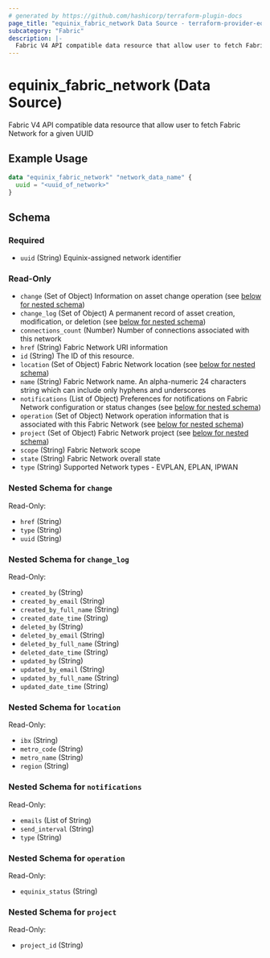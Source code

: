 ```yaml
---
# generated by https://github.com/hashicorp/terraform-plugin-docs
page_title: "equinix_fabric_network Data Source - terraform-provider-equinix"
subcategory: "Fabric"
description: |-
  Fabric V4 API compatible data resource that allow user to fetch Fabric Network for a given UUID
---
```


# equinix_fabric_network (Data Source)

Fabric V4 API compatible data resource that allow user to fetch Fabric Network for a given UUID

## Example Usage

```terraform
data "equinix_fabric_network" "network_data_name" {
  uuid = "<uuid_of_network>"
}
```

<!-- schema generated by tfplugindocs -->

## Schema

### Required

- `uuid` (String) Equinix-assigned network identifier

### Read-Only

- `change` (Set of Object) Information on asset change operation (see [below for nested schema](#nestedatt--change))
- `change_log` (Set of Object) A permanent record of asset creation, modification, or deletion (see [below for nested schema](#nestedatt--change_log))
- `connections_count` (Number) Number of connections associated with this network
- `href` (String) Fabric Network URI information
- `id` (String) The ID of this resource.
- `location` (Set of Object) Fabric Network location (see [below for nested schema](#nestedatt--location))
- `name` (String) Fabric Network name. An alpha-numeric 24 characters string which can include only hyphens and underscores
- `notifications` (List of Object) Preferences for notifications on Fabric Network configuration or status changes (see [below for nested schema](#nestedatt--notifications))
- `operation` (Set of Object) Network operation information that is associated with this Fabric Network (see [below for nested schema](#nestedatt--operation))
- `project` (Set of Object) Fabric Network project (see [below for nested schema](#nestedatt--project))
- `scope` (String) Fabric Network scope
- `state` (String) Fabric Network overall state
- `type` (String) Supported Network types - EVPLAN, EPLAN, IPWAN

<a id="nestedatt--change"></a>

### Nested Schema for `change`

Read-Only:

- `href` (String)
- `type` (String)
- `uuid` (String)

<a id="nestedatt--change_log"></a>

### Nested Schema for `change_log`

Read-Only:

- `created_by` (String)
- `created_by_email` (String)
- `created_by_full_name` (String)
- `created_date_time` (String)
- `deleted_by` (String)
- `deleted_by_email` (String)
- `deleted_by_full_name` (String)
- `deleted_date_time` (String)
- `updated_by` (String)
- `updated_by_email` (String)
- `updated_by_full_name` (String)
- `updated_date_time` (String)

<a id="nestedatt--location"></a>

### Nested Schema for `location`

Read-Only:

- `ibx` (String)
- `metro_code` (String)
- `metro_name` (String)
- `region` (String)

<a id="nestedatt--notifications"></a>

### Nested Schema for `notifications`

Read-Only:

- `emails` (List of String)
- `send_interval` (String)
- `type` (String)

<a id="nestedatt--operation"></a>

### Nested Schema for `operation`

Read-Only:

- `equinix_status` (String)

<a id="nestedatt--project"></a>

### Nested Schema for `project`

Read-Only:

- `project_id` (String)
